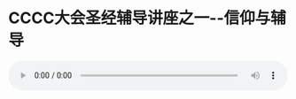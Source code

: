 # CCCC大会圣经辅导讲座之一--信仰与辅导

<audio style="width: 100%;" preload="false" controls controlslist="nodownload"><source src="//cdn.simai.ml/audio/mp3/old/12178.mp3" type="audio/mpeg">Your browser does not support the audio element.</audio>


